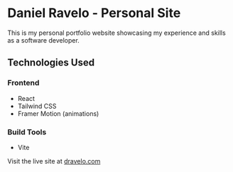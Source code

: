 # Daniel Ravelo - Personal Site

This is my personal portfolio website showcasing my experience and skills as a software developer.

## Technologies Used

### Frontend
- React
- Tailwind CSS
- Framer Motion (animations)

### Build Tools
- Vite

Visit the live site at [dravelo.com](https://dravelo.com)
